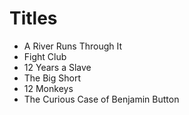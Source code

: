 # Titles 

* A River Runs Through It
* Fight Club
* 12 Years a Slave
* The Big Short
* 12 Monkeys
* The Curious Case of Benjamin Button
